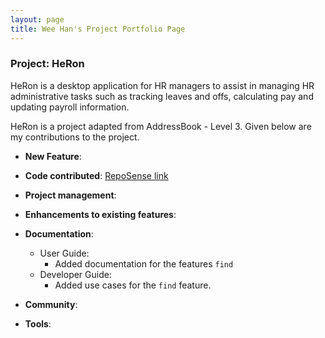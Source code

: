 ```yaml
---
layout: page
title: Wee Han's Project Portfolio Page
---
```


### Project: HeRon

HeRon is a desktop application for HR managers to assist in managing HR administrative tasks such as tracking leaves and offs, calculating pay and updating payroll information.

HeRon is a project adapted from AddressBook - Level 3.
Given below are my contributions to the project.

* **New Feature**:

* **Code contributed**: [RepoSense link](https://nus-cs2103-ay2122s1.github.io/tp-dashboard/?search=&sort=groupTitle&sortWithin=title&timeframe=commit&mergegroup=&groupSelect=groupByRepos&breakdown=true&checkedFileTypes=docs~functional-code~test-code~other&since=2021-09-17&tabOpen=true&tabType=authorship&tabAuthor=beefham&tabRepo=AY2122S1-CS2103T-F11-3%2Ftp%5Bmaster%5D&authorshipIsMergeGroup=false&authorshipFileTypes=&authorshipIsBinaryFileTypeChecked=false)

* **Project management**:

* **Enhancements to existing features**:

* **Documentation**:
    * User Guide:
        * Added documentation for the features `find`
    * Developer Guide:
        * Added use cases for the `find` feature.

* **Community**:

* **Tools**:
